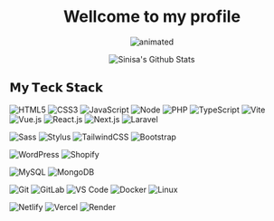<h1 align="center">
  <strong>Wellcome to my profile</strong> 
</h1>
<p align="center">
  <img src="https://media2.giphy.com/media/v1.Y2lkPTc5MGI3NjExajVtdHQ2ZmR3eWdzOXFieG00Zmk2NDE2Z21heXprdmh5NmdsZWp3aCZlcD12MV9pbnRlcm5hbF9naWZfYnlfaWQmY3Q9Zw/XD9o33QG9BoMis7iM4/giphy.gif" alt="animated" />
</p>

<div align="center">

<img align="center" src="https://github-readme-stats.vercel.app/api?username=sinisam92&include_all_commits=true&count_private=true&show_icons=true&line_height=20&title_color=7A7ADB&icon_color=2234AE&text_color=D3D3D3&bg_color=0,000000,130F40" alt="Sinisa's Github Stats" />
</div>

## 𝗠𝘆 𝗧𝗲𝗰𝗸 𝗦𝘁𝗮𝗰𝗸

![HTML5](https://img.shields.io/badge/-HTML5-%23E44D27?style=flat-square&logo=html5&logoColor=ffffff)
![CSS3](https://img.shields.io/badge/-CSS3-%231572B6?style=flat-square&logo=css3)
![JavaScript](https://img.shields.io/badge/-JavaScript-%23F7DF1C?style=flat-square&logo=javascript&logoColor=000000&labelColor=%23F7DF1C&color=%23FFCE5A)
![Node](https://img.shields.io/badge/-Node-%231572B6?style=flat-square&logo=nodedotjs)
![PHP](https://img.shields.io/badge/-PHP-%23F7DF1C?style=flat-square&logo=php&logoColor=000000&labelColor=%23F7DF1C&color=%23FFCE5A)
![TypeScript](https://img.shields.io/badge/-TypeScript-007ACC?style=flat-square&logo=typescript&logoColor=white)
![Vite](https://img.shields.io/badge/-Vite-%23646CFF?style=flat-square&logo=vite&logoColor=ffffff)
![Vue.js](https://img.shields.io/badge/-Vue.js-%232c3e50?style=flat-square&logo=vuedotjs)
![React.js](https://img.shields.io/badge/-React.js-%23282C34?style=flat-square&logo=react)
![Next.js](https://img.shields.io/badge/-Next.js-%23000000?style=flat-square&logo=nextdotjs)
![Laravel](https://img.shields.io/badge/-Laravel-%23E44D27?style=flat-square&logo=laravel&logoColor=ffffff)


![Sass](https://img.shields.io/badge/-Sass-%23CC6699?style=flat-square&logo=sass&logoColor=ffffff)
![Stylus](https://img.shields.io/badge/-Stylus-%23333333?style=flat-square&logo=stylus)
![TailwindCSS](https://img.shields.io/badge/-TailwindCSS-%231a202c?style=flat-square&logo=tailwind-css)
![Bootstrap](https://img.shields.io/badge/-Bootstrap-%23000000?style=flat-square&logo=bootstrap)


![WordPress](https://img.shields.io/badge/-WordPress-%2300C7B7?style=flat-square&logo=wordpress&logoColor=0000FF)
![Shopify](https://img.shields.io/badge/-Shopify-%2300C7B7?style=flat-square&logo=shopify&color=006400)


![MySQL](https://img.shields.io/badge/-MySQL-007ACC?style=flat-square&logo=mysql&logoColor=white)
![MongoDB](https://img.shields.io/badge/-MongoDB-%2300C7B7?style=flat-square&logo=mongodb&logoColor=ffffff)


![Git](https://img.shields.io/badge/-Git-%23F05032?style=flat-square&logo=git&logoColor=%23ffffff)
![GitLab](https://img.shields.io/badge/-GitLab-FCA121?style=flat-square&logo=gitlab)
![VS Code](https://img.shields.io/badge/-VSCode-%23007ACC?style=flat-square&logo=visual-studio-code)
![Docker](https://img.shields.io/badge/-docker-%23007ACC?style=flat-square&logo=docker&labelColor=000000)
![Linux](https://img.shields.io/badge/-Linux-%23F7B93E?style=flat-square&logo=linux&logoColor=0000FF)



![Netlify](https://img.shields.io/badge/-Netlify-%2300C7B7?style=flat-square&logo=netlify&logoColor=ffffff)
![Vercel](https://img.shields.io/badge/-Vercel-%23ffffff?style=flat-square&logo=vercel&logoColor=000000)
![Render](https://img.shields.io/badge/-Render-%2346E3B7?style=flat-square&logo=render&logoColor=ffffff)
